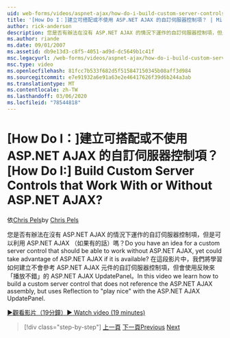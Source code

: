 ```yaml
---
uid: web-forms/videos/aspnet-ajax/how-do-i-build-custom-server-controls-that-work-with-or-without-aspnet-ajax
title: '[How Do I：]建立可搭配或不使用 ASP.NET AJAX 的自訂伺服器控制項？ | Microsoft Docs'
author: rick-anderson
description: 您是否有辦法在沒有 ASP.NET AJAX 的情況下運作的自訂伺服器控制項，但是可以利用 ASP.NET AJAX （如果有的話）。
ms.author: riande
ms.date: 09/01/2007
ms.assetid: db9e13d3-c8f5-4051-ad9d-dc5649b1c41f
msc.legacyurl: /web-forms/videos/aspnet-ajax/how-do-i-build-custom-server-controls-that-work-with-or-without-aspnet-ajax
msc.type: video
ms.openlocfilehash: 81fcc7b533f682d5f515847150345b08aff3d984
ms.sourcegitcommit: e7e91932a6e91a63e2e46417626f39d6b244a3ab
ms.translationtype: MT
ms.contentlocale: zh-TW
ms.lasthandoff: 03/06/2020
ms.locfileid: "78544818"
---
```

# <a name="how-do-i-build-custom-server-controls-that-work-with-or-without-aspnet-ajax"></a><span data-ttu-id="0005d-104">[How Do I：]建立可搭配或不使用 ASP.NET AJAX 的自訂伺服器控制項？</span><span class="sxs-lookup"><span data-stu-id="0005d-104">[How Do I:] Build Custom Server Controls that Work With or Without ASP.NET AJAX?</span></span>

<span data-ttu-id="0005d-105">依[Chris Pels](https://twitter.com/chrispels)</span><span class="sxs-lookup"><span data-stu-id="0005d-105">by [Chris Pels](https://twitter.com/chrispels)</span></span>

<span data-ttu-id="0005d-106">您是否有辦法在沒有 ASP.NET AJAX 的情況下運作的自訂伺服器控制項，但是可以利用 ASP.NET AJAX （如果有的話）嗎？</span><span class="sxs-lookup"><span data-stu-id="0005d-106">Do you have an idea for a custom server control that should be able to work without ASP.NET AJAX, yet could take advantage of ASP.NET AJAX if it is available?</span></span> <span data-ttu-id="0005d-107">在這段影片中，我們將學習如何建立不會參考 ASP.NET AJAX 元件的自訂伺服器控制項，但會使用反映來「播放不錯」的 ASP.NET AJAX UpdatePanel。</span><span class="sxs-lookup"><span data-stu-id="0005d-107">In this video we learn how to build a custom server control that does not reference the ASP.NET AJAX assembly, but uses Reflection to "play nice" with the ASP.NET AJAX UpdatePanel.</span></span>

[<span data-ttu-id="0005d-108">&#9654;觀看影片（19分鐘）</span><span class="sxs-lookup"><span data-stu-id="0005d-108">&#9654; Watch video (19 minutes)</span></span>](https://channel9.msdn.com/Blogs/ASP-NET-Site-Videos/how-do-i-build-custom-server-controls-that-work-with-or-without-aspnet-ajax)

> [!div class="step-by-step"]
> <span data-ttu-id="0005d-109">[上一頁](how-do-i-create-an-aspnet-ajax-extender-from-scratch.md)
> [下一頁](how-do-i-associate-ajax-client-behavior-with-an-aspnet-server-control.md)</span><span class="sxs-lookup"><span data-stu-id="0005d-109">[Previous](how-do-i-create-an-aspnet-ajax-extender-from-scratch.md)
[Next](how-do-i-associate-ajax-client-behavior-with-an-aspnet-server-control.md)</span></span>

